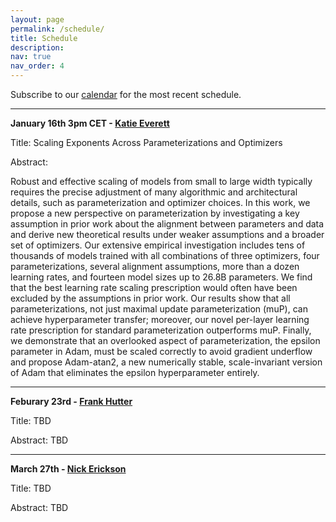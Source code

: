 ```yaml
---
layout: page
permalink: /schedule/
title: Schedule
description: 
nav: true
nav_order: 4
---
```



Subscribe to our [calendar](https://calendar.google.com/calendar/u/2?cid=YXV0b21sc2VtaW5hckBnbWFpbC5jb20) for the most recent schedule.

---------


**January 16th 3pm CET - [Katie Everett](https://www.katieeverett.com/)**

Title: Scaling Exponents Across Parameterizations and Optimizers

Abstract: 

Robust and effective scaling of models from small to large width typically requires the precise adjustment of many algorithmic and architectural details, such as parameterization and optimizer choices. In this work, we propose a new perspective on parameterization by investigating a key assumption in prior work about the alignment between parameters and data and derive new theoretical results under weaker assumptions and a broader set of optimizers. Our extensive empirical investigation includes tens of thousands of models trained with all combinations of three optimizers, four parameterizations, several alignment assumptions, more than a dozen learning rates, and fourteen model sizes up to 26.8B parameters. We find that the best learning rate scaling prescription would often have been excluded by the assumptions in prior work. Our results show that all parameterizations, not just maximal update parameterization (muP), can achieve hyperparameter transfer; moreover, our novel per-layer learning rate prescription for standard parameterization outperforms muP. Finally, we demonstrate that an overlooked aspect of parameterization, the epsilon parameter in Adam, must be scaled correctly to avoid gradient underflow and propose Adam-atan2, a new numerically stable, scale-invariant version of Adam that eliminates the epsilon hyperparameter entirely. 



---------

**Feburary 23rd - [Frank Hutter](https://ml.informatik.uni-freiburg.de/profile/hutter/)**

Title: TBD

Abstract: TBD

---------

**March 27th - [Nick Erickson](https://scholar.google.com/citations?user=I0nj-TcAAAAJ&hl=en)**

Title: TBD

Abstract: TBD



